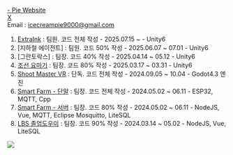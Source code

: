 [- Pie Website](https://icpdev.com/)  
[X](https://x.com/IceCreamPie9000)  
Email : icecreampie9000@gmail.com  
1. [ExtraInk](https://github.com/IceCreamPie-dev/ExtraInk)                         : 팀원. 코드 전체 작성 - 2025.07.15 ~      - Unity6
2. [지하철 에이전트]                                                              : 팀원. 코드 50% 작성 - 2025.06.07 ~ 07.01 - Unity6
3. [그란토락스]                                                                   : 팀장. 코드 40% 작성 - 2025.04.14 ~ 05.12 - Unity6
4. [조선 요마기](https://www.game-ping.kr/games/chosonyomagi)                                                                  : 팀장. 코드 80% 작성 - 2025.03.17 ~ 03.31 - Unity6
5. [Shoot Master VR](https://github.com/IceCreamPie-dev/Univ_ShootMaster_summ)     : 단독. 코드 전체 작성 - 2024.09.05 ~ 10.04 - Godot4.3 엔진
6. [Smart Farm - 단말](https://github.com/Smart-Guardning/iot-esp32-sensorNode)    : 팀장. 코드 전체 작성 - 2024.05.02 ~ 06.11 - ESP32, MQTT, Cpp
7. [Smart Farm - 서버](https://github.com/Smart-Guardning/smartguardning-web)      : 팀장. 코드 80% 작성 - 2024.05.02 ~ 06.11 - NodeJS, Vue, MQTT, Eclipse Mosquitto, LiteSQL
4. [LBS 졸업도우미](https://github.com/IceCreamPie-dev/LBS-2024)                    : 팀장. 코드 90% 작성 - 2024.03.14 ~ 05.02 - NodeJS, Vue, LiteSQL

<!---
IceCreamPie-dev/IceCreamPie-dev is a ✨ special ✨ repository because its `README.md` (this file) appears on your GitHub profile.
You can click the Preview link to take a look at your changes.
--->
<a href="https://github.com/devxb/gitanimals">
  <img src="https://render.gitanimals.org/farms/{IceCreamPie-dev}"/>
</a>
